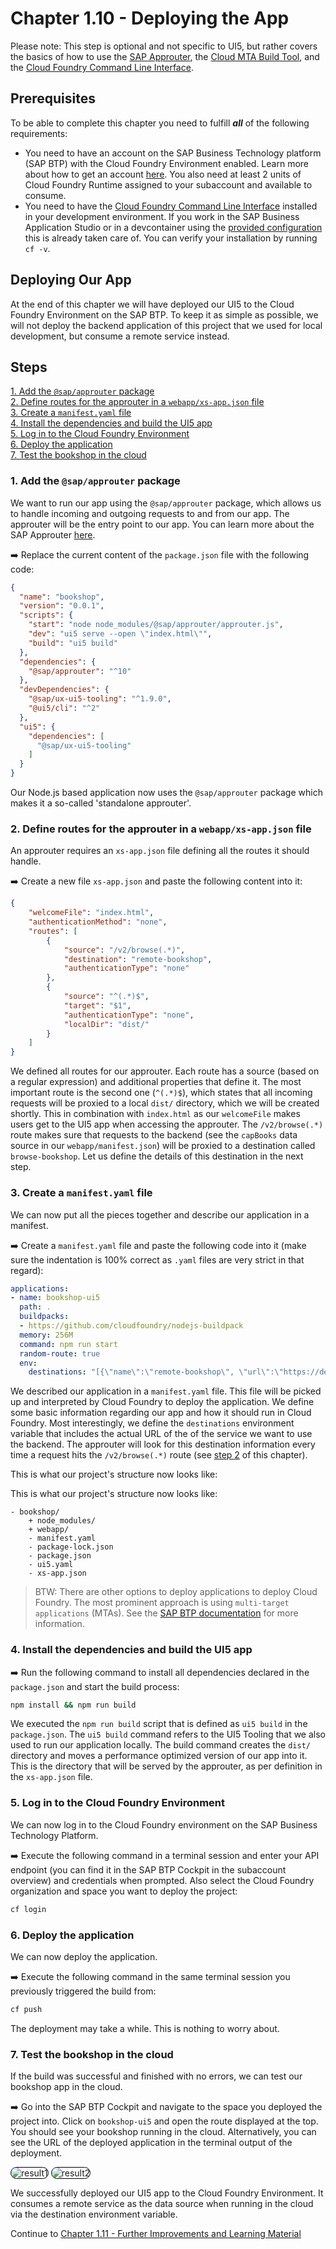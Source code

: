 <style>
    img[src$="#border"] {
        border-radius: 15px;
        border: 1px solid black;
    }
</style>

# Chapter 1.10 - Deploying the App

Please note: This step is optional and not specific to UI5, but rather covers the basics of how to use the [SAP Approuter](https://www.npmjs.com/package/@sap/approuter), the [Cloud MTA Build Tool](https://sap.github.io/cloud-mta-build-tool/), and the [Cloud Foundry Command Line Interface](https://docs.cloudfoundry.org/cf-cli/). 

## Prerequisites

To be able to complete this chapter you need to fulfill ***all*** of the following requirements:
- You need to have an account on the SAP Business Technology platform (SAP BTP) with the Cloud Foundry Environment enabled. Learn more about how to get an account [here](https://developers.sap.com/group.btp-setup.html). You also need at least 2 units of Cloud Foundry Runtime assigned to your subaccount and available to consume.
- You need to have the [Cloud Foundry Command Line Interface](https://docs.cloudfoundry.org/cf-cli/) installed in your development environment. If you work in the SAP Business Application Studio or in a devcontainer using the [provided configuration](/.devcontainer) this is already taken care of. You can verify your installation by running `cf -v`.

## Deploying Our App

At the end of this chapter we will have deployed our UI5 to the Cloud Foundry Environment on the SAP BTP. To keep it as simple as possible, we will not deploy the backend application of this project that we used for local development, but consume a remote service instead.

## Steps

[1. Add the `@sap/approuter` package](#1-add-the-sapapprouter-package)<br>
[2. Define routes for the approuter in a `webapp/xs-app.json` file](#2-define-routes-for-the-approuter-in-a-webappxs-appjson-file)<br>
[3. Create a `manifest.yaml` file](#3-create-a-manifestyaml-file)<br>
[4. Install the dependencies and build the UI5 app](#4-install-the-dependencies-and-build-the-ui5-app)<br>
[5. Log in to the Cloud Foundry Environment](#5-log-in-to-the-cloud-foundry-environment)<br>
[6. Deploy the application](#6-deploy-the-application)<br>
[7. Test the bookshop in the cloud](#7-test-the-bookshop-in-the-cloud)<br>

### 1. Add the `@sap/approuter` package

We want to run our app using the `@sap/approuter` package, which allows us to handle incoming and outgoing requests to and from our app. The approuter will be the entry point to our app. You can learn more about the SAP Approuter [here](https://blogs.sap.com/2020/04/03/sap-application-router/).

➡️ Replace the current content of the `package.json` file with the following code:

```json
{
  "name": "bookshop",
  "version": "0.0.1",
  "scripts": {
    "start": "node node_modules/@sap/approuter/approuter.js",
    "dev": "ui5 serve --open \"index.html\"",
    "build": "ui5 build"
  },
  "dependencies": {
    "@sap/approuter": "^10"
  },
  "devDependencies": {
    "@sap/ux-ui5-tooling": "^1.9.0",
    "@ui5/cli": "^2"
  },
  "ui5": {
    "dependencies": [
      "@sap/ux-ui5-tooling"
    ]
  }
}
```

Our Node.js based application now uses the `@sap/approuter` package which makes it a so-called 'standalone approuter'.
    
### 2. Define routes for the approuter in a `webapp/xs-app.json` file

An approuter requires an `xs-app.json` file defining all the routes it should handle.

➡️ Create a new file `xs-app.json` and paste the following content into it:

```json
{
    "welcomeFile": "index.html",
    "authenticationMethod": "none",
    "routes": [
        {
            "source": "/v2/browse(.*)",
            "destination": "remote-bookshop",
            "authenticationType": "none"
        },
        {
            "source": "^(.*)$",
            "target": "$1",
            "authenticationType": "none",
            "localDir": "dist/"
        }
    ]
}
```

We defined all routes for our approuter. Each route has a source (based on a regular expression) and additional  properties that define it. The most important route is the second one (`^(.*)$`), which states that all incoming requests will be proxied to a local `dist/` directory, which we will be created shortly. This in combination with `index.html` as our `welcomeFile` makes users get to the UI5 app when accessing the approuter. The `/v2/browse(.*)` route makes sure that requests to the backend (see the `capBooks` data source in our `webapp/manifest.json`) will be proxied to a destination called `browse-bookshop`. Let us define the details of this destination in the next step.

### 3. Create a `manifest.yaml` file

We can now put all the pieces together and describe our application in a manifest.

➡️ Create a `manifest.yaml` file and paste the following code into it (make sure the indentation is 100% correct as `.yaml` files are very strict in that regard):

```yaml
applications:
- name: bookshop-ui5
  path: .
  buildpacks:
  - https://github.com/cloudfoundry/nodejs-buildpack
  memory: 256M
  command: npm run start
  random-route: true
  env:
    destinations: "[{\"name\":\"remote-bookshop\", \"url\":\"https://developer-advocates-free-tier-central-hana-cloud-instan3b540fd6.cfapps.us10.hana.ondemand.com\"}]"
```

We described our application in a `manifest.yaml` file. This file will be picked up and interpreted by Cloud Foundry to deploy the application. We define some basic information regarding our app and how it should run in Cloud Foundry. Most interestingly, we define the `destinations` environment variable that includes the actual URL of the of the service we want to use the backend. The approuter will look for this destination information every time a request hits the `/v2/browse(.*)` route (see [step 2](#2-define-routes-for-the-approuter-in-an-webappxs-appjson-file) of this chapter).

This is what our project's structure now looks like:

This is what our project's structure now looks like:

```text
- bookshop/
    + node_modules/
    + webapp/
    - manifest.yaml
    - package-lock.json
    - package.json
    - ui5.yaml
    - xs-app.json
```

> BTW: There are other options to deploy applications to deploy Cloud Foundry. The most prominent approach is using `multi-target applications` (MTAs). See the [SAP BTP documentation](https://help.sap.com/docs/btp/sap-business-technology-platform/multitarget-applications-in-cloud-foundry-environment) for more information.

### 4. Install the dependencies and build the UI5 app

➡️ Run the following command to install all dependencies declared in the `package.json` and start the build process:

```bash
npm install && npm run build
```

We executed the `npm run build` script that is defined as `ui5 build` in the `package.json`. The `ui5 build` command refers to the UI5 Tooling that we also used to run our application locally. The build command creates the `dist/` directory and moves a performance optimized version of our app into it. This is the directory that will be served by the approuter, as per definition in the `xs-app.json` file.

### 5. Log in to the Cloud Foundry Environment

We can now log in to the Cloud Foundry environment on the SAP Business Technology Platform. 

➡️ Execute the following command in a terminal session and enter your API endpoint (you can find it in the SAP BTP Cockpit in the subaccount overview) and credentials when prompted. Also select the Cloud Foundry organization and space you want to deploy the project:

```bash
cf login
```

### 6. Deploy the application

We can now deploy the application.

➡️ Execute the following command in the same terminal session you previously triggered the build from:

```bash
cf push
```

The deployment may take a while. This is nothing to worry about.

### 7. Test the bookshop in the cloud

If the build was successful and finished with no errors, we can test our bookshop app in the cloud. 

➡️ Go into the SAP BTP Cockpit and navigate to the space you deployed the project into. Click on `bookshop-ui5` and open the route displayed at the top. You should see your bookshop running in the cloud. Alternatively, you can see the URL of the deployed application in the terminal output of the deployment.

![result1](result1.png#border)
![result2](result2.png#border)

We successfully deployed our UI5 app to the Cloud Foundry Environment. It consumes a remote service as the data source when running in the cloud via the destination environment variable.

Continue to [Chapter 1.11 - Further Improvements and Learning Material](/chapters/1.11-further-improvements/)